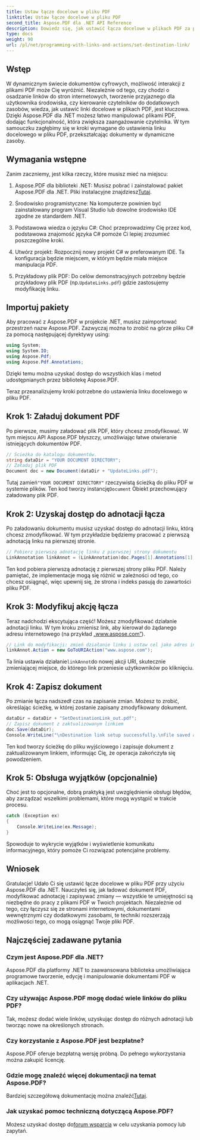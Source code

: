 ```yaml
---
title: Ustaw łącze docelowe w pliku PDF
linktitle: Ustaw łącze docelowe w pliku PDF
second_title: Aspose.PDF dla .NET API Reference
description: Dowiedz się, jak ustawić łącza docelowe w plikach PDF za pomocą Aspose.PDF dla .NET. Przewodnik krok po kroku, jak zwiększyć interaktywność plików PDF.
type: docs
weight: 90
url: /pl/net/programming-with-links-and-actions/set-destination-link/
---
```

## Wstęp

W dynamicznym świecie dokumentów cyfrowych, możliwość interakcji z plikami PDF może Cię wyróżnić. Niezależnie od tego, czy chodzi o osadzanie linków do stron internetowych, tworzenie przyjaznego dla użytkownika środowiska, czy kierowanie czytelników do dodatkowych zasobów, wiedza, jak ustawić linki docelowe w plikach PDF, jest kluczowa. Dzięki Aspose.PDF dla .NET możesz łatwo manipulować plikami PDF, dodając funkcjonalność, która zwiększa zaangażowanie czytelnika. W tym samouczku zagłębimy się w kroki wymagane do ustawienia linku docelowego w pliku PDF, przekształcając dokumenty w dynamiczne zasoby.

## Wymagania wstępne

Zanim zaczniemy, jest kilka rzeczy, które musisz mieć na miejscu:

1. Aspose.PDF dla biblioteki .NET:
    Musisz pobrać i zainstalować pakiet Aspose.PDF dla .NET. Pliki instalacyjne znajdziesz[Tutaj](https://releases.aspose.com/pdf/net/).

2. Środowisko programistyczne:
   Na komputerze powinien być zainstalowany program Visual Studio lub dowolne środowisko IDE zgodne ze standardem .NET.

3. Podstawowa wiedza o języku C#:
   Choć przeprowadzimy Cię przez kod, podstawowa znajomość języka C# pomoże Ci lepiej zrozumieć poszczególne kroki.

4. Utwórz projekt:
   Rozpocznij nowy projekt C# w preferowanym IDE. Ta konfiguracja będzie miejscem, w którym będzie miała miejsce manipulacja PDF.

5. Przykładowy plik PDF:
    Do celów demonstracyjnych potrzebny będzie przykładowy plik PDF (np.`UpdateLinks.pdf`) gdzie zastosujemy modyfikację linku.

## Importuj pakiety

Aby pracować z Aspose.PDF w projekcie .NET, musisz zaimportować przestrzeń nazw Aspose.PDF. Zazwyczaj można to zrobić na górze pliku C# za pomocą następującej dyrektywy using:

```csharp
using System;
using System.IO;
using Aspose.Pdf;
using Aspose.Pdf.Annotations;
```

Dzięki temu można uzyskać dostęp do wszystkich klas i metod udostępnianych przez bibliotekę Aspose.PDF.

Teraz przeanalizujemy kroki potrzebne do ustawienia linku docelowego w pliku PDF.

## Krok 1: Załaduj dokument PDF

Po pierwsze, musimy załadować plik PDF, który chcesz zmodyfikować. W tym miejscu API Aspose.PDF błyszczy, umożliwiając łatwe otwieranie istniejących dokumentów PDF.

```csharp
// Ścieżka do katalogu dokumentów.
string dataDir = "YOUR DOCUMENT DIRECTORY";
// Załaduj plik PDF
Document doc = new Document(dataDir + "UpdateLinks.pdf");
```

 Tutaj zamień`"YOUR DOCUMENT DIRECTORY"` rzeczywistą ścieżką do pliku PDF w systemie plików. Ten kod tworzy instancję`Document` Obiekt przechowujący załadowany plik PDF.

## Krok 2: Uzyskaj dostęp do adnotacji łącza

Po załadowaniu dokumentu musisz uzyskać dostęp do adnotacji linku, którą chcesz zmodyfikować. W tym przykładzie będziemy pracować z pierwszą adnotacją linku na pierwszej stronie.

```csharp
// Pobierz pierwszą adnotację linku z pierwszej strony dokumentu
LinkAnnotation linkAnnot = (LinkAnnotation)doc.Pages[1].Annotations[1];
```

Ten kod pobiera pierwszą adnotację z pierwszej strony pliku PDF. Należy pamiętać, że implementacje mogą się różnić w zależności od tego, co chcesz osiągnąć, więc upewnij się, że strona i indeks pasują do zawartości pliku PDF.

## Krok 3: Modyfikuj akcję łącza

Teraz nadchodzi ekscytująca część! Możesz zmodyfikować działanie adnotacji linku. W tym kroku zmienisz link, aby kierował do żądanego adresu internetowego (na przykład „www.aspose.com”).

```csharp
// Link do modyfikacji: zmień działanie linku i ustaw cel jako adres internetowy
linkAnnot.Action = new GoToURIAction("www.aspose.com");
```

 Ta linia ustawia działanie`linkAnnot`do nowej akcji URI, skutecznie zmieniającej miejsce, do którego link przeniesie użytkowników po kliknięciu.

## Krok 4: Zapisz dokument

Po zmianie łącza nadszedł czas na zapisanie zmian. Możesz to zrobić, określając ścieżkę, w której zostanie zapisany zmodyfikowany dokument.

```csharp
dataDir = dataDir + "SetDestinationLink_out.pdf";
// Zapisz dokument z zaktualizowanym linkiem
doc.Save(dataDir);
Console.WriteLine("\nDestination link setup successfully.\nFile saved at " + dataDir);
```

Ten kod tworzy ścieżkę do pliku wyjściowego i zapisuje dokument z zaktualizowanym linkiem, informując Cię, że operacja zakończyła się powodzeniem.

## Krok 5: Obsługa wyjątków (opcjonalnie)

Choć jest to opcjonalne, dobrą praktyką jest uwzględnienie obsługi błędów, aby zarządzać wszelkimi problemami, które mogą wystąpić w trakcie procesu.

```csharp
catch (Exception ex)
{
    Console.WriteLine(ex.Message);
}
```

Spowoduje to wykrycie wyjątków i wyświetlenie komunikatu informacyjnego, który pomoże Ci rozwiązać potencjalne problemy.

## Wniosek

Gratulacje! Udało Ci się ustawić łącze docelowe w pliku PDF przy użyciu Aspose.PDF dla .NET. Nauczyłeś się, jak ładować dokument PDF, modyfikować adnotację i zapisywać zmiany — wszystkie te umiejętności są niezbędne do pracy z plikami PDF w Twoich projektach. Niezależnie od tego, czy łączysz się ze stronami internetowymi, dokumentami wewnętrznymi czy dodatkowymi zasobami, te techniki rozszerzają możliwości tego, co mogą osiągnąć Twoje pliki PDF.

## Najczęściej zadawane pytania

### Czym jest Aspose.PDF dla .NET?
Aspose.PDF dla platformy .NET to zaawansowana biblioteka umożliwiająca programowe tworzenie, edycję i manipulowanie dokumentami PDF w aplikacjach .NET.

### Czy używając Aspose.PDF mogę dodać wiele linków do pliku PDF?
Tak, możesz dodać wiele linków, uzyskując dostęp do różnych adnotacji lub tworząc nowe na określonych stronach.

### Czy korzystanie z Aspose.PDF jest bezpłatne?
Aspose.PDF oferuje bezpłatną wersję próbną. Do pełnego wykorzystania można zakupić licencję.

### Gdzie mogę znaleźć więcej dokumentacji na temat Aspose.PDF?
 Bardziej szczegółową dokumentację można znaleźć[Tutaj](https://reference.aspose.com/pdf/net/).

### Jak uzyskać pomoc techniczną dotyczącą Aspose.PDF?
 Możesz uzyskać dostęp do[forum wsparcia](https://forum.aspose.com/c/pdf/10) w celu uzyskania pomocy lub zapytań.